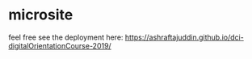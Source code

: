 # microsite
feel free see the deployment here:  https://ashraftajuddin.github.io/dci-digitalOrientationCourse-2019/
